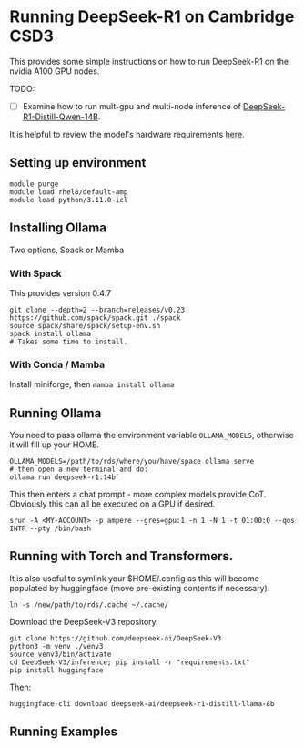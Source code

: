 # Running DeepSeek-R1 on Cambridge CSD3

This provides some simple instructions on how to run DeepSeek-R1 on the nvidia A100 GPU nodes. 

TODO:
- [ ] Examine how to run mult-gpu and multi-node inference of [DeepSeek-R1-Distill-Qwen-14B](/https://huggingface.co/deepseek-ai/DeepSeek-R1-Distill-Qwen-14B).

It is helpful to review the model's hardware requirements [here](https://dev.to/nodeshiftcloud/a-step-by-step-guide-to-install-deepseek-r1-locally-with-ollama-vllm-or-transformers-44a1). 

## Setting up environment
```
module purge
module load rhel8/default-amp
module load python/3.11.0-icl
```

## Installing Ollama

Two options, Spack or Mamba

### With Spack

This provides version 0.4.7

```
git clone --depth=2 --branch=releases/v0.23 https://github.com/spack/spack.git ./spack
source spack/share/spack/setup-env.sh
spack install ollama
# Takes some time to install.
```

### With Conda / Mamba

Install miniforge, then `mamba install ollama`

## Running Ollama

You need to pass ollama the environment variable `OLLAMA_MODELS`, otherwise it will fill up your HOME.
```
OLLAMA_MODELS=/path/to/rds/where/you/have/space ollama serve
# then open a new terminal and do:
ollama run deepseek-r1:14b`
```
This then enters a chat prompt - more complex models provide CoT. Obviously this can all be executed on a GPU if desired. 

```
srun -A <MY-ACCOUNT> -p ampere --gres=gpu:1 -n 1 -N 1 -t 01:00:0 --qos INTR --pty /bin/bash
```

## Running with Torch and Transformers.

It is also useful to symlink your $HOME/.config as this will become populated by huggingface (move pre-existing contents if necessary). 

```
ln -s /new/path/to/rds/.cache ~/.cache/
```
Download the DeepSeek-V3 repository. 
```
git clone https://github.com/deepseek-ai/DeepSeek-V3
python3 -m venv ./venv3
source venv3/bin/activate
cd DeepSeek-V3/inference; pip install -r "requirements.txt"
pip install huggingface
```

Then: 

`huggingface-cli download deepseek-ai/deepseek-r1-distill-llama-8b`


## Running Examples



